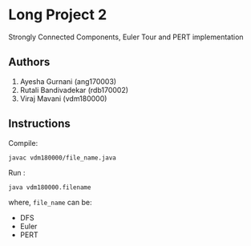 # Long Project 2


Strongly Connected Components, Euler Tour and PERT implementation


## Authors

1. Ayesha Gurnani (ang170003)
2. Rutali Bandivadekar (rdb170002)
3. Viraj Mavani (vdm180000)

## Instructions

Compile:

`javac vdm180000/file_name.java`

Run :

`java vdm180000.filename`

where, `file_name` can be:
- DFS
- Euler
- PERT